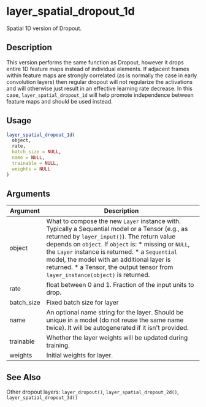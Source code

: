 # layer_spatial_dropout_1d


Spatial 1D version of Dropout.




## Description

This version performs the same function as Dropout, however it drops entire
1D feature maps instead of individual elements. If adjacent frames within
feature maps are strongly correlated (as is normally the case in early
convolution layers) then regular dropout will not regularize the activations
and will otherwise just result in an effective learning rate decrease. In
this case, ``layer_spatial_dropout_1d`` will help promote independence between
feature maps and should be used instead.





## Usage
```r
layer_spatial_dropout_1d(
  object,
  rate,
  batch_size = NULL,
  name = NULL,
  trainable = NULL,
  weights = NULL
)
```




## Arguments


Argument      |Description
------------- |----------------
object | What to compose the new ``Layer`` instance with. Typically a Sequential model or a Tensor (e.g., as returned by ``layer_input()``). The return value depends on ``object``. If ``object`` is:   *  missing or `NULL`, the `Layer` instance is returned.  *  a `Sequential` model, the model with an additional layer is returned.  *  a Tensor, the output tensor from `layer_instance(object)` is returned.
rate | float between 0 and 1. Fraction of the input units to drop.
batch_size | Fixed batch size for layer
name | An optional name string for the layer. Should be unique in a model (do not reuse the same name twice). It will be autogenerated if it isn't provided.
trainable | Whether the layer weights will be updated during training.
weights | Initial weights for layer.







## See Also

Other dropout layers: 
`layer_dropout()`,
`layer_spatial_dropout_2d()`,
`layer_spatial_dropout_3d()`



